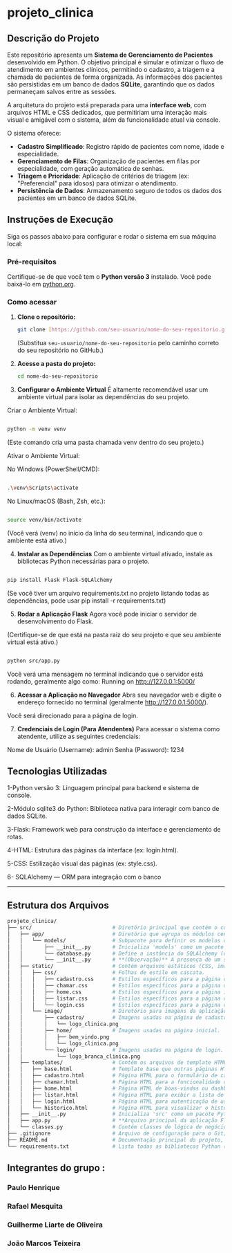 # projeto_clinica

## Descrição do Projeto

Este repositório apresenta um **Sistema de Gerenciamento de Pacientes** desenvolvido em Python. O objetivo principal é simular e otimizar o fluxo de atendimento em ambientes clínicos, permitindo o cadastro, a triagem e a chamada de pacientes de forma organizada. As informações dos pacientes são persistidas em um banco de dados **SQLite**, garantindo que os dados permaneçam salvos entre as sessões.

A arquitetura do projeto está preparada para uma **interface web**, com arquivos HTML e CSS dedicados, que permitiriam uma interação mais visual e amigável com o sistema, além da funcionalidade atual via console.

O sistema oferece:
* **Cadastro Simplificado**: Registro rápido de pacientes com nome, idade e especialidade.
* **Gerenciamento de Filas**: Organização de pacientes em filas por especialidade, com geração automática de senhas.
* **Triagem e Prioridade**: Aplicação de critérios de triagem (ex: "Preferencial" para idosos) para otimizar o atendimento.
* **Persistência de Dados**: Armazenamento seguro de todos os dados dos pacientes em um banco de dados SQLite.

## Instruções de Execução

Siga os passos abaixo para configurar e rodar o sistema em sua máquina local:

### Pré-requisitos

Certifique-se de que você tem o **Python versão 3** instalado. Você pode baixá-lo em [python.org](https://www.python.org/).

### Como acessar

1.  **Clone o repositório:**
    ```bash
    git clone [https://github.com/seu-usuario/nome-do-seu-repositorio.git](https://github.com/seu-usuario/nome-do-seu-repositorio.git)
    ```
    (Substitua `seu-usuario/nome-do-seu-repositorio` pelo caminho correto do seu repositório no GitHub.)

2.  **Acesse a pasta do projeto:**
    ```bash
    cd nome-do-seu-repositorio
    ```
3. **Configurar o Ambiente Virtual**
É altamente recomendável usar um ambiente virtual para isolar as dependências do seu projeto.

Criar o Ambiente Virtual:

```Bash

python -m venv venv

```
(Este comando cria uma pasta chamada venv dentro do seu projeto.)

Ativar o Ambiente Virtual:

No Windows (PowerShell/CMD):
```Bash

.\venv\Scripts\activate

```
No Linux/macOS (Bash, Zsh, etc.):
```Bash

source venv/bin/activate
```
(Você verá (venv) no início da linha do seu terminal, indicando que o ambiente está ativo.)

4. **Instalar as Dependências**
Com o ambiente virtual ativado, instale as bibliotecas Python necessárias para o projeto.

```Bash

pip install Flask Flask-SQLAlchemy
```
(Se você tiver um arquivo requirements.txt no projeto listando todas as dependências, pode usar pip install -r requirements.txt)

5. **Rodar a Aplicação Flask**
Agora você pode iniciar o servidor de desenvolvimento do Flask.

(Certifique-se de que está na pasta raiz do seu projeto  e que seu ambiente virtual está ativo.)

```Bash

python src/app.py
```
Você verá uma mensagem no terminal indicando que o servidor está rodando, geralmente algo como:
Running on http://127.0.0.1:5000/

6. **Acessar a Aplicação no Navegador**
Abra seu navegador web e digite o endereço fornecido no terminal (geralmente http://127.0.0.1:5000/).

Você será direcionado para a página de login.

7. **Credenciais de Login (Para Atendentes)**
Para acessar o sistema como atendente, utilize as seguintes credenciais:

Nome de Usuário (Username): admin
Senha (Password): 1234



## Tecnologias Utilizadas

1-Python versão 3: Linguagem principal para backend e sistema de console.

2-Módulo sqlite3 do Python: Biblioteca nativa para interagir com banco de dados SQLite.

3-Flask: Framework web para construção da interface e gerenciamento de rotas.

4-HTML: Estrutura das páginas da interface (ex: login.html).

5-CSS: Estilização visual das páginas (ex: style.css).

6- SQLAlchemy — ORM para integração com o banco



---

## Estrutura dos Arquivos
```bash
projeto_clinica/
├── src/                          # Diretório principal que contém o código-fonte da sua aplicação.
│   ├── app/                      # Diretório que agrupa os módulos centrais da sua aplicação.
│   │   └── models/               # Subpacote para definir os modelos de dados da aplicação.
│   │       ├── __init__.py       # Inicializa 'models' como um pacote Python.
│   │       └── database.py       # Define a instância do SQLAlchemy (db) e as classes de modelo (ex: 'Paciente') que mapeiam para tabelas do banco de dados.
│   │       └── __init__.py       # **(Observação)** A presença de um segundo '__init__.py' na mesma pasta ('models/') é atípica e redundante. Um único '__init__.py' é suficiente para definir um pacote.
│   ├── static/                   # Contém arquivos estáticos (CSS, imagens) que são servidos diretamente ao navegador do cliente.
│   │   ├── css/                  # Folhas de estilo em cascata.
│   │   │   ├── cadastro.css      # Estilos específicos para a página de cadastro.
│   │   │   ├── chamar.css        # Estilos específicos para a página de chamada.
│   │   │   ├── home.css          # Estilos específicos para a página inicial.
│   │   │   ├── listar.css        # Estilos específicos para a página de listagem.
│   │   │   └── login.css         # Estilos específicos para a página de login.
│   │   └── image/                # Diretório para imagens da aplicação, organizado por contexto.
│   │       ├── cadastro/         # Imagens usadas na página de cadastro.
│   │       │   └── logo_clinica.png
│   │       ├── home/             # Imagens usadas na página inicial.
│   │       │   ├── bem_vindo.png
│   │       │   └── logo_clinica.png
│   │       └── login/            # Imagens usadas na página de login.
│   │           └── logo_branca_clinica.png
│   ├── templates/                # Contém os arquivos de template HTML (`.html`) que o Flask renderiza usando Jinja2.
│   │   ├── base.html             # Template base que outras páginas HTML podem herdar para manter um layout consistente.
│   │   ├── cadastro.html         # Página HTML para o formulário de cadastro de pacientes.
│   │   ├── chamar.html           # Página HTML para a funcionalidade de chamar o próximo paciente.
│   │   ├── home.html             # Página HTML de boas-vindas ou dashboard após o login.
│   │   ├── listar.html           # Página HTML para exibir a lista de pacientes.
│   │   ├── login.html            # Página HTML para autenticação de usuários.
│   │   └── historico.html        # Página HTML para visualizar o histórico de atendimentos/pacientes.
│   ├── __init__.py               # Inicializa 'src' como um pacote Python. Isso permite importações como 'from src.app.models.database import ...' ou 'from src.classes import ...'.
│   ├── app.py                    # **Arquivo principal da aplicação Flask.** É o ponto de entrada que inicializa a aplicação, configura o banco de dados e define as rotas.
│   └── classes.py                # Contém classes de lógica de negócio, como 'GerenciadorPacientes', encapsulando funcionalidades importantes do sistema.
├── .gitignore                    # Arquivo de configuração para o Git; especifica o que deve ser ignorado (ex: arquivos .pyc).
├── README.md                     # Documentação principal do projeto, contendo informações sobre como rodar e acessar.
└── requirements.txt              # Lista todas as bibliotecas Python (e suas versões) das quais o projeto depende.
``` 
## Integrantes do grupo :

### Paulo Henrique
### Rafael Mesquita 
### Guilherme Liarte de Oliveira 
### João Marcos Teixeira 
